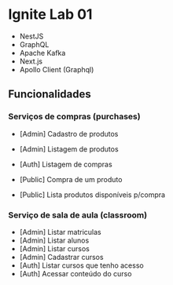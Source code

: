# Ignite Lab 01

- NestJS
- GraphQL
- Apache Kafka
- Next.js
- Apollo Client (Graphql)

## Funcionalidades

### Serviços de compras (purchases)

- [Admin] Cadastro de produtos
- [Admin] Listagem de produtos
- [Auth] Listagem de compras

- [Public] Compra de um produto
- [Public] Lista produtos disponíveis p/compra

### Serviço de sala de aula (classroom)

- [Admin] Listar matriculas
- [Admin] Listar alunos
- [Admin] Listar cursos
- [Admin] Cadastrar cursos
- [Auth] Listar cursos que tenho acesso
- [Auth] Acessar conteúdo do curso

 